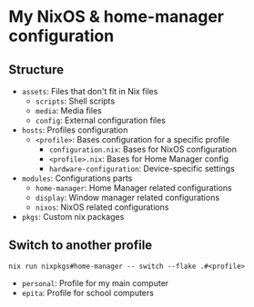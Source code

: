 # My NixOS & home-manager configuration

## Structure
- `assets`: Files that don't fit in Nix files
  - `scripts`: Shell scripts
  - `media`: Media files
  - `config`: External configuration files
- `hosts`: Profiles configuration
  - `<profile>`: Bases configuration for a specific profile
    - `configuration.nix`: Bases for NixOS configuration
    - `<profile>.nix`: Bases for Home Manager config
    - `hardware-configuration`: Device-specific settings 
- `modules`: Configurations parts
	- `home-manager`: Home Manager related configurations
    - `display`: Window manager related configurations
	- `nixos`: NixOS related configurations
- `pkgs`: Custom nix packages

## Switch to another profile
```
nix run nixpkgs#home-manager -- switch --flake .#<profile>
```

- `personal`: Profile for my main computer
- `epita`: Profile for school computers
